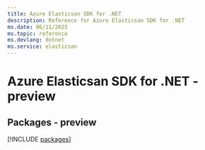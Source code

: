 ```yaml
---
title: Azure Elasticsan SDK for .NET
description: Reference for Azure Elasticsan SDK for .NET
ms.date: 06/11/2025
ms.topic: reference
ms.devlang: dotnet
ms.service: elasticsan
---
```

# Azure Elasticsan SDK for .NET - preview
## Packages - preview
[!INCLUDE [packages](elasticsan-index.md)]